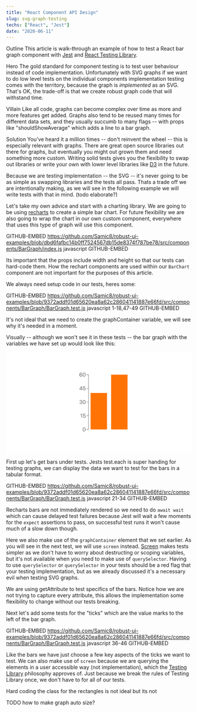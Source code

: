 ```yaml
---
title: "React Component API Design"
slug: svg-graph-testing
techs: ["React", "Jest"]
date: "2020-06-11"
---
```


Outline
This article is walk-through an example of how to test a React bar graph component with [Jest](https://jestjs.io/) and [React Testing Library](https://testing-library.com/docs/react-testing-library/intro).

Hero
The gold standard for component testing is to test user behaviour instead of code implementation. Unfortunately with SVG graphs if we want to do low level tests on the individual components implementation testing comes with the territory, because the graph is _implemented_ as an SVG. That's OK, the trade-off is that we create robust graph code that will withstand time.

Villain
Like all code, graphs can become complex over time as more and more features get added. Graphs also tend to be reused many times for different data sets, and they usually succumb to many flags -- with props like "shouldShowAverage" which adds a line to a bar graph.

Solution
You've heard it a million times -- don't reinvent the wheel -- this is especially relevant with graphs. There are great open source libraries out there for graphs, but eventually you might out grown them and need something more custom. Writing solid tests gives you the flexibility to swap out libraries or write your own with lower level libraries like [D3](https://d3js.org/) in the future.

Because we are testing implementation -- the SVG -- it's never going to be as simple as swapping libraries and the tests all pass. Thats a trade off we are intentionally making, as we will see in the following example we will write tests with that in mind. (todo elaborate?)

Let's take my own advice and start with a charting library. We are going to be using [recharts](https://github.com/recharts/recharts) to create a simple bar chart. For future flexibility we are also going to wrap the chart in our own custom component, everywhere that uses this type of graph will use this component.

GITHUB-EMBED https://github.com/Samic8/robust-ui-examples/blob/dbd6fafbc14b0ff7524567db15de8374f787be78/src/components/BarGraph/index.js javascript GITHUB-EMBED

Its important that the props include width and height so that our tests can hard-code them. How the rechart components are used within our `BarChart` component are not important for the purposes of this article.

We always need setup code in our tests, heres some:

GITHUB-EMBED https://github.com/Samic8/robust-ui-examples/blob/9372addf01d65620ea8a62c286041141887e66fd/src/components/BarGraph/BarGraph.test.js javascript 1-18,47-49 GITHUB-EMBED

It's not ideal that we need to create the graphContainer variable, we will see why it's needed in a moment.

Visually -- although we won't see it in these tests -- the bar graph with the variables we have set up would look like this:

![Bar Chart Example](./bar-graph.png)

First up let's get bars under tests. Jests test.each is super handing for testing graphs, we can display the data we want to test for the bars in a tabular format.

GITHUB-EMBED https://github.com/Samic8/robust-ui-examples/blob/9372addf01d65620ea8a62c286041141887e66fd/src/components/BarGraph/BarGraph.test.js javascript 21-34 GITHUB-EMBED

Recharts bars are not immediately rendered so we need to do `await wait` which can cause delayed test failures because Jest will wait a few moments for the `expect` assertions to pass, on successful test runs it won't cause much of a slow down though.

Here we also make use of the `graphContainer` element that we set earlier. As you will see in the next test, we will use `screen` instead. [Screen](https://kentcdodds.com/blog/common-mistakes-with-react-testing-library#not-using-screen) makes tests simpler as we don't have to worry about destructing or scoping variables, but it's not available when you need to make use of `querySelector`. Having to use `querySelector` or `querySelector` in your tests should be a red flag that your testing implementation, but as we already discussed it's a necessary evil when testing SVG graphs.

We are using getAttribute to test specifics of the bars. Notice how we are not trying to capture every attribute, this allows the implementation some flexibility to change without our tests breaking.

Next let's add some tests for the "ticks" which are the value marks to the left of the bar graph.

GITHUB-EMBED https://github.com/Samic8/robust-ui-examples/blob/9372addf01d65620ea8a62c286041141887e66fd/src/components/BarGraph/BarGraph.test.js javascript 36-46 GITHUB-EMBED

Like the bars we have just choose a few key aspects of the ticks we want to test. We can also make use of `screen` because we are querying the elements in a user accessible way (not implementation), which the [Testing Library](https://testing-library.com/docs/intro) philosophy approves of. Just because we break the rules of Testing Library once, we don't have to for all of our tests.

Hard coding the class for the rectangles is not ideal but its not

TODO how to make graph auto size?
